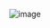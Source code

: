 ![image](https://github.com/Tamal267/numberPattern/assets/68176996/916784af-8039-4ee2-ab0c-73d154e39cb4)
